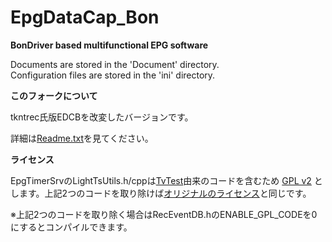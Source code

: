 ﻿EpgDataCap_Bon
==============
**BonDriver based multifunctional EPG software**

Documents are stored in the 'Document' directory.  
Configuration files are stored in the 'ini' directory.

**このフォークについて**

tkntrec氏版EDCBを改変したバージョンです。

詳細は[Readme.txt](https://github.com/nekopanda/EDCB/blob/release/Document/Readme.txt)を見てください。

**ライセンス**

EpgTimerSrvのLightTsUtils.h/cppは[TvTest](https://github.com/DBCTRADO/TVTest)由来のコードを含むため [GPL v2](https://github.com/DBCTRADO/TVTest/blob/develop/doc/License.txt) とします。上記2つのコードを取り除けば[オリジナルのライセンス](https://github.com/nekopanda/EDCB/blob/release/Document/Readme_EDCB.txt#L39)と同じです。

※上記2つのコードを取り除く場合はRecEventDB.hのENABLE_GPL_CODEを0にするとコンパイルできます。
